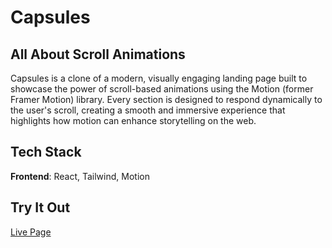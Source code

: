 # Capsules

## All About Scroll Animations

Capsules is a clone of a modern, visually engaging landing page built to showcase the power of scroll-based animations using the Motion (former Framer Motion) library. Every section is designed to respond dynamically to the user's scroll, creating a smooth and immersive experience that highlights how motion can enhance storytelling on the web.
## Tech Stack

**Frontend**: React, Tailwind, Motion

## Try It Out
[Live Page](https://capsules-clone.netlify.app/)